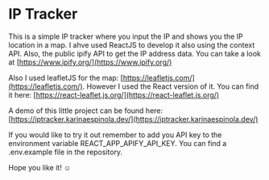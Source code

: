 # IP Tracker

This is a simple IP tracker where you input the IP and shows you the IP location in a map. I ahve used ReactJS to develop it also using the context API.
Also, the public ipify API to get the IP address data. You can take a look at [https://www.ipify.org/](https://www.ipify.org/)

Also I used leafletJS for the map: [https://leafletjs.com/](https://leafletjs.com/). However I used the React version of it. You can find it here: [https://react-leaflet.js.org/](https://react-leaflet.js.org/)

A demo of this little project can be found here: [https://iptracker.karinaespinola.dev/](https://iptracker.karinaespinola.dev/)

If you would like to try it out remember to add you API key to the environment variable REACT_APP_APIFY_API_KEY. You can find a .env.example file in the repository.

Hope you like it! ☺️
